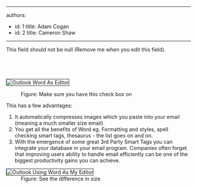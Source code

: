 

---
authors:
  - id: 1
    title: Adam Cogan
  - id: 2
    title: Cameron Shaw
---




<span class='intro'> This field should not be null (Remove me when you edit this field). </span>

<h2><a name="UseWORDAsEditor"></a>&#160;</h2>
<p><img style="border-right&#58;1px solid;border-top&#58;1px solid;border-left&#58;1px solid;border-bottom&#58;1px solid;" alt="Outlook Word As Editor" src="/Standards/Communication/RulesToBetterEmail/PublishingImages/OutlookWordAsEditor.gif" border="1" /> </p>
<dl class="image">
<dd>Figure&#58; Make sure you have this check box on</dd></dl>
<p>This has a few advantages&#58;</p>
<ol>
<li>It automatically compresses images which you paste into your email (meaning a much smaller size email) 
<li>You get all the benefits of Word eg. Formatting and styles, spell checking smart tags, thesaurus - the list goes on and on. 
<li>With the emergence of some great 3rd Party Smart Tags you can integrate your database in your email program. Companies often forget that improving users ability to handle email efficiently can be one of the biggest productivity gains you can achieve. </li></ol>
<dl class="image">
<dt><img style="border-right&#58;1px solid;border-top&#58;1px solid;border-left&#58;1px solid;border-bottom&#58;1px solid;" alt="Outlook Using Word As My Editor" src="/Standards/Communication/RulesToBetterEmail/PublishingImages/OutlookUsingWordAsMyEditor.gif" border="1" /> 
<dd>Figure&#58; See the difference in size </dd></dl>


